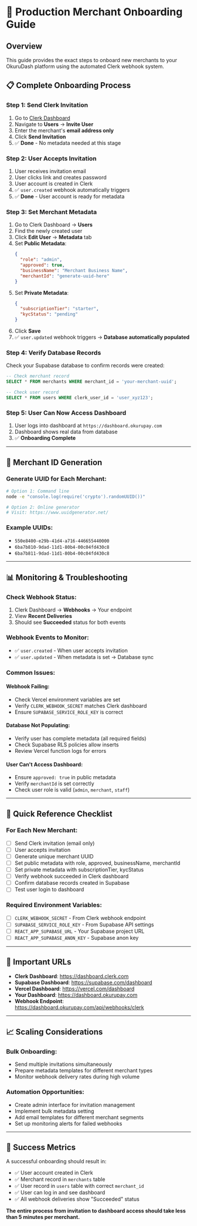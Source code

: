 # 🚀 Production Merchant Onboarding Guide

## Overview
This guide provides the exact steps to onboard new merchants to your OkuruDash platform using the automated Clerk webhook system.

## 📋 **Complete Onboarding Process**

### **Step 1: Send Clerk Invitation**
1. Go to [Clerk Dashboard](https://dashboard.clerk.com)
2. Navigate to **Users** → **Invite User**
3. Enter the merchant's **email address only**
4. Click **Send Invitation**
5. ✅ **Done** - No metadata needed at this stage

### **Step 2: User Accepts Invitation**
1. User receives invitation email
2. User clicks link and creates password
3. User account is created in Clerk
4. ✅ `user.created` webhook automatically triggers
5. ✅ **Done** - User account is ready for metadata

### **Step 3: Set Merchant Metadata**
1. Go to Clerk Dashboard → **Users**
2. Find the newly created user
3. Click **Edit User** → **Metadata** tab
4. Set **Public Metadata**:
   ```json
   {
     "role": "admin",
     "approved": true,
     "businessName": "Merchant Business Name",
     "merchantId": "generate-uuid-here"
   }
   ```
5. Set **Private Metadata**:
   ```json
   {
     "subscriptionTier": "starter",
     "kycStatus": "pending"
   }
   ```
6. Click **Save**
7. ✅ `user.updated` webhook triggers → **Database automatically populated**

### **Step 4: Verify Database Records**
Check your Supabase database to confirm records were created:

```sql
-- Check merchant record
SELECT * FROM merchants WHERE merchant_id = 'your-merchant-uuid';

-- Check user record
SELECT * FROM users WHERE clerk_user_id = 'user_xyz123';
```

### **Step 5: User Can Now Access Dashboard**
1. User logs into dashboard at `https://dashboard.okurupay.com`
2. Dashboard shows real data from database
3. ✅ **Onboarding Complete**

---

## 🔧 **Merchant ID Generation**

### **Generate UUID for Each Merchant:**
```bash
# Option 1: Command line
node -e "console.log(require('crypto').randomUUID())"

# Option 2: Online generator
# Visit: https://www.uuidgenerator.net/
```

### **Example UUIDs:**
- `550e8400-e29b-41d4-a716-446655440000`
- `6ba7b810-9dad-11d1-80b4-00c04fd430c8`
- `6ba7b811-9dad-11d1-80b4-00c04fd430c8`

---

## 📊 **Monitoring & Troubleshooting**

### **Check Webhook Status:**
1. Clerk Dashboard → **Webhooks** → Your endpoint
2. View **Recent Deliveries**
3. Should see **Succeeded** status for both events

### **Webhook Events to Monitor:**
- ✅ `user.created` - When user accepts invitation
- ✅ `user.updated` - When metadata is set → Database sync

### **Common Issues:**

#### **Webhook Failing:**
- Check Vercel environment variables are set
- Verify `CLERK_WEBHOOK_SECRET` matches Clerk dashboard
- Ensure `SUPABASE_SERVICE_ROLE_KEY` is correct

#### **Database Not Populating:**
- Verify user has complete metadata (all required fields)
- Check Supabase RLS policies allow inserts
- Review Vercel function logs for errors

#### **User Can't Access Dashboard:**
- Ensure `approved: true` in public metadata
- Verify `merchantId` is set correctly
- Check user role is valid (`admin`, `merchant`, `staff`)

---

## 🎯 **Quick Reference Checklist**

### **For Each New Merchant:**
- [ ] Send Clerk invitation (email only)
- [ ] User accepts invitation
- [ ] Generate unique merchant UUID
- [ ] Set public metadata with role, approved, businessName, merchantId
- [ ] Set private metadata with subscriptionTier, kycStatus
- [ ] Verify webhook succeeded in Clerk dashboard
- [ ] Confirm database records created in Supabase
- [ ] Test user login to dashboard

### **Required Environment Variables:**
- [ ] `CLERK_WEBHOOK_SECRET` - From Clerk webhook endpoint
- [ ] `SUPABASE_SERVICE_ROLE_KEY` - From Supabase API settings
- [ ] `REACT_APP_SUPABASE_URL` - Your Supabase project URL
- [ ] `REACT_APP_SUPABASE_ANON_KEY` - Supabase anon key

---

## 🔗 **Important URLs**

- **Clerk Dashboard**: https://dashboard.clerk.com
- **Supabase Dashboard**: https://supabase.com/dashboard
- **Vercel Dashboard**: https://vercel.com/dashboard
- **Your Dashboard**: https://dashboard.okurupay.com
- **Webhook Endpoint**: https://dashboard.okurupay.com/api/webhooks/clerk

---

## 📈 **Scaling Considerations**

### **Bulk Onboarding:**
- Send multiple invitations simultaneously
- Prepare metadata templates for different merchant types
- Monitor webhook delivery rates during high volume

### **Automation Opportunities:**
- Create admin interface for invitation management
- Implement bulk metadata setting
- Add email templates for different merchant segments
- Set up monitoring alerts for failed webhooks

---

## 🎉 **Success Metrics**

A successful onboarding should result in:
- ✅ User account created in Clerk
- ✅ Merchant record in `merchants` table
- ✅ User record in `users` table with correct `merchant_id`
- ✅ User can log in and see dashboard
- ✅ All webhook deliveries show "Succeeded" status

**The entire process from invitation to dashboard access should take less than 5 minutes per merchant.**
